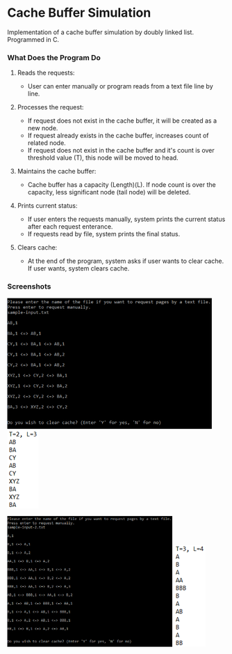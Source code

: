 # Cache Buffer Simulation

Implementation of a cache buffer simulation by doubly linked list. Programmed in C.

### What Does the Program Do

  1. Reads the requests:
      * User can enter manually or program reads from a text file line by line.

  2. Processes the request:
      * If request does not exist in the cache buffer, it will be created as a new node.
      * If request already exists in the cache buffer, increases count of related node.
      * If request does not exist in the cache buffer and it's count is over threshold value (T), this node will be moved to head.    

  3. Maintains the cache buffer:
      * Cache buffer has a capacity (Length)(L). If node count is over the capacity, less significant node (tail node) will be deleted.
      
  4. Prints current status:
      * If user enters the requests manually, system prints the current status after each request enterance.
      * If requests read by file, system prints the final status.
      
  5. Clears cache:
      * At the end of the program, system asks if user wants to clear cache. If user wants, system clears cache.
      
### Screenshots
<img src="images/1.png" height = "300"/> <img src="images/2.png"/>


<img src="images/3.png" height = "300"/> <img src="images/4.png"/>


